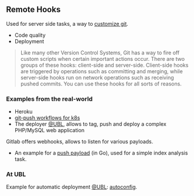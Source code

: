 ## Remote Hooks

Used for server side tasks, a way to [customize git](https://git-scm.com/book/en/v2/Customizing-Git-Git-Hooks).

* Code quality
* Deployment

> Like many other Version Control Systems, Git has a way to fire off custom
> scripts when certain important actions occur. There are two groups of these
> hooks: client-side and server-side. Client-side hooks are triggered by
> operations such as committing and merging, while server-side hooks run on
> network operations such as receiving pushed commits. You can use these hooks
> for all sorts of reasons.

### Examples from the real-world

* Heroku
* [git-push workflows for k8s](https://www.youtube.com/watch?v=gDGT4Gf_4JM)
* The deployer [@UBL](http://ub.uni-leipzig.de/), allows to tag, push and deploy a complex PHP/MySQL web application

Gitlab offers webhooks, allows to listen for various payloads.

* An example for a [push
  payload](https://github.com/miku/span/blob/05cb13b8e328a03a53fc59d68b82051168c2246e/cmd/span-webhookd/main.go#L192-L249)
  (in Go), used for a simple index analysis task.

### At UBL

Example for automatic deployment [@UBL](http://ub.uni-leipzig.de/): [autoconfig](https://github.com/ubleipzig/autoconfig).